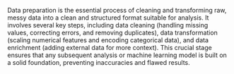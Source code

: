 Data preparation is the essential process of cleaning and transforming raw, messy data into a clean and structured format suitable for analysis. It involves several key steps, including data cleaning (handling missing values, correcting errors, and removing duplicates), data transformation (scaling numerical features and encoding categorical data), and data enrichment (adding external data for more context). This crucial stage ensures that any subsequent analysis or machine learning model is built on a solid foundation, preventing inaccuracies and flawed results.
